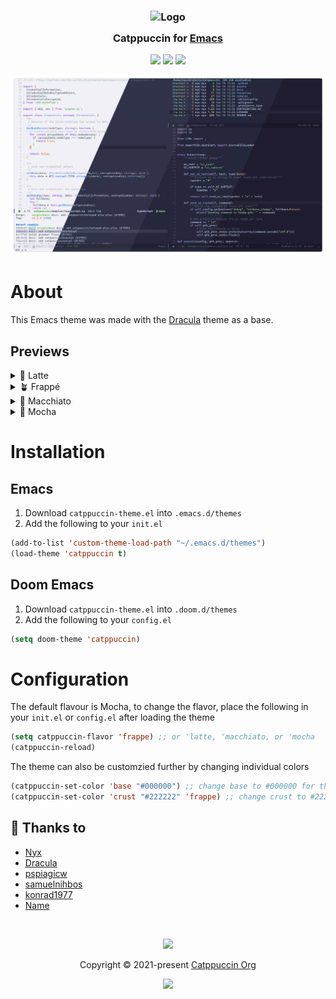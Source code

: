 <h3 align="center">
<img src="https://raw.githubusercontent.com/catppuccin/catppuccin/main/assets/logos/exports/1544x1544_circle.png" width="100" alt="Logo"/><br/>
<img src="https://raw.githubusercontent.com/catppuccin/catppuccin/main/assets/misc/transparent.png" height="30" width="0px"/>
  Catppuccin for <a href="https://www.gnu.org/software/emacs/">Emacs</a>
<img src="https://raw.githubusercontent.com/catppuccin/catppuccin/main/assets/misc/transparent.png" height="30" width="0px"/>
</h3>

<p align="center">
<a href="https://github.com/catppuccin/emacs/stargazers"><img src="https://img.shields.io/github/stars/catppuccin/emacs?colorA=363a4f&colorB=b7bdf8&style=for-the-badge"></a>
<a href="https://github.com/catppuccin/emacs/issues"><img src="https://img.shields.io/github/issues/catppuccin/emacs?colorA=363a4f&colorB=f5a97f&style=for-the-badge"></a>
<a href="https://github.com/catppuccin/emacs/contributors"><img src="https://img.shields.io/github/contributors/catppuccin/emacs?colorA=363a4f&colorB=a6da95&style=for-the-badge"></a>
</p>

<p align="center">
<img src="assets/Screenshot.webp"/>
</p>

# About

This Emacs theme was made with the [Dracula](https://github.com/dracula/emacs) theme as a base.

## Previews

<details>
<summary>🌻 Latte</summary>
<img src="assets/Latte.webp"/>
</details>
<details>
<summary>🪴 Frappé</summary>
<img src="assets/Frappe.webp"/>
</details>
<details>
<summary>🌺 Macchiato</summary>
<img src="assets/Macchiato.webp"/>
</details>
<details>
<summary>🌿 Mocha</summary>
<img src="assets/Mocha.webp"/>
</details>

# Installation
## Emacs
1. Download `catppuccin-theme.el` into `.emacs.d/themes`
1. Add the following to your `init.el`

``` lisp
(add-to-list 'custom-theme-load-path "~/.emacs.d/themes")
(load-theme 'catppuccin t)
```

## Doom Emacs
1. Download `catppuccin-theme.el` into `.doom.d/themes`
1. Add the following to your `config.el`

``` lisp
(setq doom-theme 'catppuccin)
```

# Configuration

The default flavour is Mocha, to change the flavor, place the following in your `init.el` or `config.el`
after loading the theme
``` lisp
(setq catppuccin-flavor 'frappe) ;; or 'latte, 'macchiato, or 'mocha
(catppuccin-reload)
```

The theme can also be customzied further by changing individual colors
``` lisp
(catppuccin-set-color 'base "#000000") ;; change base to #000000 for the currently active flavor
(catppuccin-set-color 'crust "#222222" 'frappe) ;; change crust to #222222 for frappe
```

## 💝 Thanks to

- [Nyx](https://github.com/nyxkrage)
- [Dracula](https://github.com/dracula/emacs)
- [pspiagicw](https://github.com/pspiagicw)
- [samuelnihbos](https://github.com/samuelnihbos)
- [konrad1977](https://github.com/konrad1977)
- [Name](https://github.com/NamesCode)

&nbsp;
<p align="center"><img src="https://raw.githubusercontent.com/catppuccin/catppuccin/main/assets/footers/gray0_ctp_on_line.svg?sanitize=true" /></p>
<p align="center">Copyright &copy; 2021-present <a href="https://github.com/catppuccin" target="_blank">Catppuccin Org</a>
<p align="center"><a href="https://github.com/catppuccin/catppuccin/blob/main/LICENSE"><img src="https://img.shields.io/static/v1.svg?style=for-the-badge&label=License&message=MIT&logoColor=d9e0ee&colorA=363a4f&colorB=b7bdf8"/></a></p>
